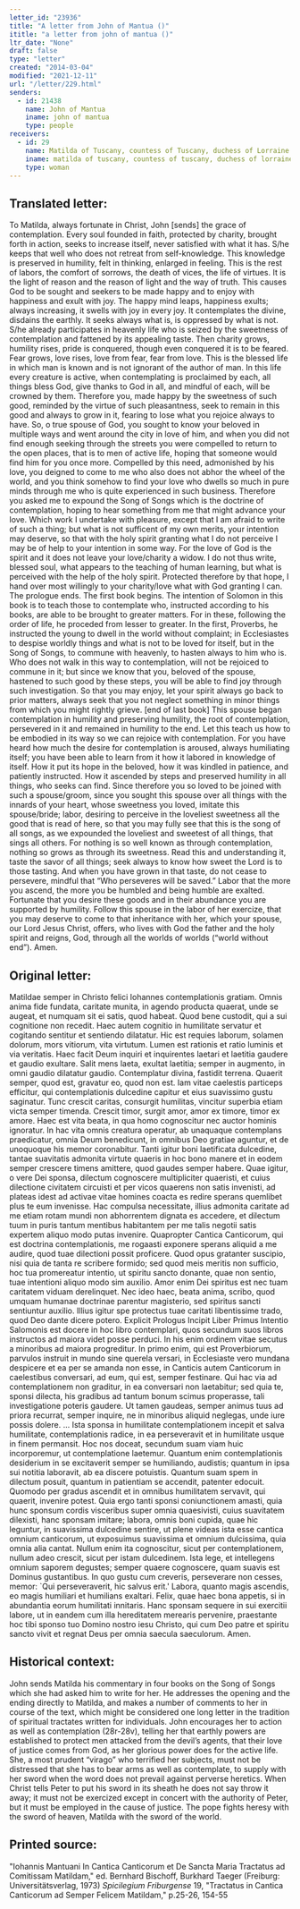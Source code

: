 ```yaml
---
letter_id: "23936"
title: "A letter from John of Mantua ()"
ititle: "a letter from john of mantua ()"
ltr_date: "None"
draft: false
type: "letter"
created: "2014-03-04"
modified: "2021-12-11"
url: "/letter/229.html"
senders:
  - id: 21438
    name: John of Mantua
    iname: john of mantua
    type: people
receivers:
  - id: 29
    name: Matilda of Tuscany, countess of Tuscany, duchess of Lorraine
    iname: matilda of tuscany, countess of tuscany, duchess of lorraine
    type: woman
---
```

<h2> Translated letter:</h2>To Matilda, always fortunate in Christ, John [sends] the grace of contemplation.
Every soul founded in faith, protected by charity, brought forth in action, seeks to increase itself, never satisfied with what it has.  S/he keeps that well who does not retreat from self-knowledge.  This knowledge is preserved in humility, felt in thinking, enlarged in feeling.  This is the rest of labors, the comfort of sorrows, the death of vices, the life of virtues.  It is the light of reason and the reason of light and the way of truth.  This causes God to be sought and seekers to be made happy and to enjoy with happiness and exult with joy.  The happy mind leaps, happiness exults; always increasing, it swells with joy in every joy.  It contemplates the divine, disdains the earthly.  It seeks always what is, is oppressed by what is not.
S/he already participates in heavenly life who is seized by the sweetness of contemplation and fattened by its appealing taste.  Then charity grows, humility rises, pride is conquered, though even conquered it is to be feared.  Fear grows, love rises, love from fear, fear from love.  This is the blessed life in which man is known and is not ignorant of the author of man.  In this life every creature is active, when contemplating is proclaimed by each, all things bless God, give thanks to God in all, and mindful of each, will be crowned by them.  Therefore you, made happy by the sweetness of such good, reminded by the virtue of such pleasantness, seek to remain in this good and always to grow in it, fearing to lose what you rejoice always to have.
So, o true spouse of God, you sought to know your beloved in multiple ways and went around the city in love of him, and when you did not find enough seeking through the streets you were compelled to return to the open places, that is to men of active life, hoping that someone would find him for you once more.  Compelled by this need, admonished by his love, you deigned to come to me who also does not abhor the wheel of the world, and you think somehow to find your love who dwells so much in pure minds through me who is quite experienced in such business.  Therefore you asked me to expound the Song of Songs which is the doctrine of contemplation, hoping to hear something from me that might advance your love.  Which work I undertake with pleasure, except that I am afraid to write of such a thing; but what is not sufficent of my own merits, your intention may deserve, so that with the holy spirit granting what I do not perceive I may be of help to your intention in some way.  For the love of God is the spirit and it does not leave your love/charity a widow.  I do not thus write, blessed soul, what appears to the teaching of human learning, but what is perceived with the help of the holy spirit.  Protected therefore by that hope, I hand over most willingly to your charity/love what with God granting I can.
The prologue ends.
The first book begins.
The intention of Solomon in this book is to teach those to contemplate who, instructed according to his books, are able to be brought to greater matters.  For in these, following the order of life, he proceded from lesser to greater.  In the first, Proverbs, he instructed the young to dwell in the world without complaint; in Ecclesiastes to despise worldly things and what is not to be loved for itself, but in the Song of Songs, to commune with heavenly, to hasten always to him who is.  Who does not walk in this way to contemplation, will not be rejoiced to commune in it; but since we know that you, beloved of the spouse, hastened to such good by these steps, you will be able to find joy through such investigation.  So that you may enjoy, let your spirit always go back to prior matters, always seek that you not neglect something in minor things from which you might rightly grieve.
[end of last book]
This spouse began contemplation in humility and preserving humility, the root of contemplation, persevered in it and remained in humility to the end.  Let this teach us how to be embodied in its way so we can rejoice with contemplation. For you have heard how much the desire for contemplation is aroused, always humiliating itself; you have been able to learn from it how it labored in knowledge of itself.  How it put its hope in the beloved, how it was kindled in patience, and patiently instructed.  How it ascended by steps and preserved humility in all things, who seeks can find.  Since therefore you so loved to be joined with such a spouse/groom, since you sought this spouse over all things with the innards of your heart, whose sweetness you loved, imitate this spouse/bride; labor, desiring to perceive in the loveliest sweetness all the good that is read of here, so that you may fully see that this is the song of all songs, as we expounded the loveliest and sweetest of all things, that sings all others.
For nothing is so well known as through contemplation, nothing so grows as through its sweetness.  Read this and understanding it, taste the savor of all things; seek always to know how sweet the Lord is to those tasting.  And when you have grown in that taste, do not cease to persevere, mindful that “Who perseveres will be saved.”  Labor that the more you ascend, the more you be humbled and being humble are exalted.  Fortunate that you desire these goods and in their abundance you are supported by humility.  Follow this spouse in the labor of her exercize, that you may deserve to come to that inheritance with her, which your spouse, our Lord Jesus Christ, offers, who lives with God the father and the holy spirit and reigns, God, through all the worlds of worlds (“world without end”).  Amen.
<h2 class="mt-4"> Original letter:</h2>Matildae semper in Christo felici Iohannes contemplationis gratiam.  Omnis anima fide fundata, caritate munita, in agendo producta quaerat, unde se augeat, et numquam sit ei satis, quod habeat.  Quod bene custodit, qui a sui cognitione non recedit.  Haec autem cognitio in humilitate servatur et cogitando sentitur et sentiendo dilatatur.  Hic est requies laborum, solamen dolorum, mors vitiorum, vita virtutum.  Lumen est rationis et ratio luminis et via veritatis.  Haec facit Deum inquiri et inquirentes laetari et laetitia gaudere et gaudio exultare.  Salit mens laeta, exultat laetitia; semper in augmento, in omni gaudio dilatatur gaudio.  Contemplatur divina, fastidit terrena.  Quaerit semper, quod est, gravatur eo, quod non est.  Iam vitae caelestis particeps efficitur, qui contemplationis dulcedine capitur et eius suavissimo gustu saginatur.  Tunc crescit caritas, consurgit humilitas, vincitur superbia etiam victa semper timenda.  Crescit timor, surgit amor, amor ex timore, timor ex amore.  Haec est vita beata, in qua homo cognoscitur nec auctor hominis ignoratur.  In hac vita omnis creatura operatur, ab unaquaque contemplans praedicatur, omnia Deum benedicunt, in omnibus Deo gratiae aguntur, et de unoquoque his memor coronabitur.  Tanti igitur boni laetificata dulcedine, tantae suavitatis admonita virtute quaeris in hoc bono manere et in eodem semper crescere timens amittere, quod gaudes semper habere.  Quae igitur, o vere Dei sponsa, dilectum cognoscere multipliciter quaeristi, et cuius dilectione civitatem circuisti et per vicos quaerens non satis invenisti, ad plateas idest ad activae vitae homines coacta es redire sperans quemlibet plus te eum invenisse.  Hac compulsa necessitate, illius admonita caritate ad me etiam rotam mundi non abhorrentem dignata es accedere, et dilectum tuum in puris tantum mentibus habitantem per me talis negotii satis expertem aliquo modo putas invenire.  Quapropter Cantica Canticorum, qui est doctrina contemplationis, me rogaasti exponere sperans aliquid a me audire, quod tuae dilectioni possit proficere.  Quod opus gratanter suscipio, nisi quia de tanta re scribere formido; sed quod meis meritis non sufficio, hoc tua promereatur intentio, ut spiritu sancto donante, quae non sentio, tuae intentioni aliquo modo sim auxilio.  Amor enim Dei spiritus est nec tuam caritatem viduam derelinquet.  Nec ideo haec, beata anima, scribo, quod umquam humanae doctrinae parentur magisterio, sed spiritus sancti sentiuntur auxilio.  Illius igitur spe protectus tuae caritati libentissime trado, quod Deo dante dicere potero.
Explicit Prologus
Incipit Liber Primus
Intentio Salomonis est docere in hoc libro contemplari, quos secundum suos libros instructos ad maiora videt posse perduci.  In his enim ordinem vitae secutus a minoribus ad maiora progreditur.  In primo enim, qui est Proverbiorum, parvulos instruit in mundo sine querela versari, in Ecclesiaste vero mundana despicere et ea per se amanda non esse, in Canticis autem Canticorum in caelestibus conversari, ad eum, qui est, semper festinare.  Qui hac via ad contemplationem non graditur, in ea conversari non laetabitur; sed quia te, sponsi dilecta, his gradibus ad tantum bonum scimus properasse, tali investigatione poteris gaudere.  Ut tamen gaudeas, semper animus tuus ad priora recurrat, semper inquire, ne in minoribus aliquid neglegas, unde iure possis dolere.
...
Ista sponsa in humilitate contemplationem incepit et salva humilitate, contemplationis radice, in ea perseveravit et in humilitate usque in finem permansit.  Hoc nos doceat, secundum suam viam huic incorporemur, ut contemplatione laetemur.  Quantum enim contemplationis desiderium in se excitaverit semper se humiliando, audistis; quantum in ipsa sui notitia laboravit, ab ea discere potuistis.  Quantum suam spem in dilectum posuit, quantum in patientiam se accendit, patenter edocuit.  Quomodo per gradus ascendit et in omnibus humilitatem servavit, qui quaerit, invenire potest.  Quia ergo tanti sponsi coniunctionem amasti, quia hunc sponsum cordis visceribus super omnia quaesivisti, cuius suavitatem dilexisti, hanc sponsam imitare; labora, omnis boni cupida, quae hic leguntur, in suavissima dulcedine sentire, ut plene videas ista esse cantica omnium canticorum, ut exposuimus suavissima et omnium dulcissima, quia omnia alia cantat.  Nullum enim ita cognoscitur, sicut per contemplationem, nullum adeo crescit, sicut per istam dulcedinem.  Ista lege, et intellegens omnium saporem degustes; semper quaere cognoscere, quam suavis est Dominus gustantibus.  In quo gustu cum creveris, perseverare non cesses, memor:  `Qui perseveraverit, hic salvus erit.'  Labora, quanto magis ascendis, eo magis humiliari et humilians exaltari.  Felix, quae haec bona appetis, si in abundantia eorum humilitati innitaris.  Hanc sponsam sequere in sui exercitii labore, ut in eandem cum illa hereditatem merearis pervenire, praestante hoc tibi sponso tuo Domino nostro iesu Christo, qui cum Deo patre et spiritu sancto vivit et regnat Deus per omnia saecula saeculorum.  Amen.
<h2 class="mt-4"> Historical context:</h2>John sends Matilda his commentary in four books on the Song of Songs which she had asked him to write for her.  He addresses the opening and the ending directly to Matilda, and makes a number of comments to her in course of the text, which might be considered one long letter in the tradition of spiritual tractates written for individuals.  John encourages her to action as well as contemplation (28r-28v), telling her that earthly powers are established to protect men attacked from the devil’s agents, that their love of justice comes from God, as her glorious power does for the active life.  She, a most prudent “virago” who terrified her subjects, must not be distressed that she has to bear arms as well as contemplate, to supply with her sword when the word does not prevail against perverse heretics.  When Christ tells Peter to put his sword in its sheath he does not say throw it away; it must not be exercized except in concert with the authority of Peter, but it must be employed in the cause of justice.  The pope fights heresy with the sword of heaven, Matilda with the sword of the world.
<h2 class="mt-4"> Printed source:</h2><p>"Iohannis Mantuani In Cantica Canticorum et De Sancta Maria Tractatus ad Comitissam Matildam," ed. Bernhard Bischoff, Burkhard Taeger (Freiburg: Universitätsverlag, 1973) <em>Spicilegium Friburgense</em> 19, "Tractatus in Cantica Canticorum ad Semper Felicem Matildam," p.25-26, 154-55</p>
